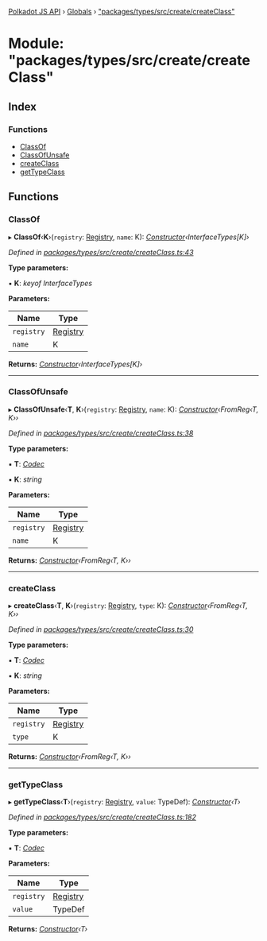 [Polkadot JS API](../README.md) › [Globals](../globals.md) › ["packages/types/src/create/createClass"](_packages_types_src_create_createclass_.md)

# Module: "packages/types/src/create/createClass"

## Index

### Functions

* [ClassOf](_packages_types_src_create_createclass_.md#classof)
* [ClassOfUnsafe](_packages_types_src_create_createclass_.md#classofunsafe)
* [createClass](_packages_types_src_create_createclass_.md#createclass)
* [getTypeClass](_packages_types_src_create_createclass_.md#gettypeclass)

## Functions

###  ClassOf

▸ **ClassOf**‹**K**›(`registry`: [Registry](../interfaces/_packages_types_src_types_registry_.registry.md), `name`: K): *[Constructor](../interfaces/_packages_types_src_types_codec_.constructor.md)‹InterfaceTypes[K]›*

*Defined in [packages/types/src/create/createClass.ts:43](https://github.com/polkadot-js/api/blob/e7669c2b0/packages/types/src/create/createClass.ts#L43)*

**Type parameters:**

▪ **K**: *keyof InterfaceTypes*

**Parameters:**

Name | Type |
------ | ------ |
`registry` | [Registry](../interfaces/_packages_types_src_types_registry_.registry.md) |
`name` | K |

**Returns:** *[Constructor](../interfaces/_packages_types_src_types_codec_.constructor.md)‹InterfaceTypes[K]›*

___

###  ClassOfUnsafe

▸ **ClassOfUnsafe**‹**T**, **K**›(`registry`: [Registry](../interfaces/_packages_types_src_types_registry_.registry.md), `name`: K): *[Constructor](../interfaces/_packages_types_src_types_codec_.constructor.md)‹FromReg‹T, K››*

*Defined in [packages/types/src/create/createClass.ts:38](https://github.com/polkadot-js/api/blob/e7669c2b0/packages/types/src/create/createClass.ts#L38)*

**Type parameters:**

▪ **T**: *[Codec](../interfaces/_packages_types_src_types_codec_.codec.md)*

▪ **K**: *string*

**Parameters:**

Name | Type |
------ | ------ |
`registry` | [Registry](../interfaces/_packages_types_src_types_registry_.registry.md) |
`name` | K |

**Returns:** *[Constructor](../interfaces/_packages_types_src_types_codec_.constructor.md)‹FromReg‹T, K››*

___

###  createClass

▸ **createClass**‹**T**, **K**›(`registry`: [Registry](../interfaces/_packages_types_src_types_registry_.registry.md), `type`: K): *[Constructor](../interfaces/_packages_types_src_types_codec_.constructor.md)‹FromReg‹T, K››*

*Defined in [packages/types/src/create/createClass.ts:30](https://github.com/polkadot-js/api/blob/e7669c2b0/packages/types/src/create/createClass.ts#L30)*

**Type parameters:**

▪ **T**: *[Codec](../interfaces/_packages_types_src_types_codec_.codec.md)*

▪ **K**: *string*

**Parameters:**

Name | Type |
------ | ------ |
`registry` | [Registry](../interfaces/_packages_types_src_types_registry_.registry.md) |
`type` | K |

**Returns:** *[Constructor](../interfaces/_packages_types_src_types_codec_.constructor.md)‹FromReg‹T, K››*

___

###  getTypeClass

▸ **getTypeClass**‹**T**›(`registry`: [Registry](../interfaces/_packages_types_src_types_registry_.registry.md), `value`: TypeDef): *[Constructor](../interfaces/_packages_types_src_types_codec_.constructor.md)‹T›*

*Defined in [packages/types/src/create/createClass.ts:182](https://github.com/polkadot-js/api/blob/e7669c2b0/packages/types/src/create/createClass.ts#L182)*

**Type parameters:**

▪ **T**: *[Codec](../interfaces/_packages_types_src_types_codec_.codec.md)*

**Parameters:**

Name | Type |
------ | ------ |
`registry` | [Registry](../interfaces/_packages_types_src_types_registry_.registry.md) |
`value` | TypeDef |

**Returns:** *[Constructor](../interfaces/_packages_types_src_types_codec_.constructor.md)‹T›*
